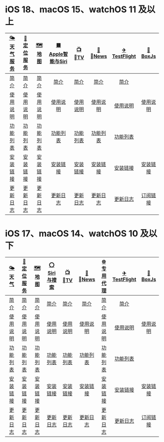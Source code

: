 # iOS 18、macOS 15、watchOS 11 及以上
| [🌤<br>天气服务](./🌤-天气服务) | [📍<br>定位服务](./📍-定位服务) | [🗺️<br>地图](./🗺-地图) | [🟥<br>Apple智能与Siri](./🟥-Apple智能与Siri) | [📺<br>TV](./📺-TV) | [📰<br>News](./📰-News) | [✈<br>TestFlight](./✈-TestFlight) | [🧰<br>BoxJs](./🧰-BoxJs) |
| :---: | :---: | :---: | :---: | :---: | :---: | :---: | :---: |
| [简介](./🌤-天气服务#简介) | [简介](./📍-定位服务#简介) | [简介](./🗺-地图#简介) | [简介](./🟥-Apple智能与Siri#简介) | [简介](./📺-TV#简介) | [简介](./📰-News#简介) | [简介](./✈-TestFlight#简介) | |
| [使用说明](./🌤-天气服务#使用说明) | [使用说明](./📍-定位服务#使用说明) | [使用说明](./🗺-地图#使用说明) | [使用说明](./🟥-Apple智能与Siri#使用说明) | [使用说明](./📺-TV#使用说明) | [使用说明](./📰-News#使用说明) | [使用说明](./✈-TestFlight#使用说明) | [使用说明](./🧰-BoxJs#使用说明) |
| [功能列表](./🌤-天气服务#功能列表) | [功能列表](./📍-定位服务#功能列表) | [功能列表](./🗺-地图#功能列表) | [功能列表](./🟥-Apple智能与Siri#功能列表) | [功能列表](./📺-TV#功能列表) | [功能列表](./📰-News#功能列表) | [功能列表](./✈-TestFlight#功能列表) | |
| [安装链接](./🌤-天气服务#安装链接) | [安装链接](./📍-定位服务#安装链接) | [安装链接](./🗺-地图#安装链接) | [安装链接](./🟥-Apple智能与Siri#安装链接) | [安装链接](./📺-TV#安装链接) | [安装链接](./📰-News#安装链接) | [安装链接](./✈-TestFlight#安装链接) | [安装链接](./🧰-BoxJs#BoxJs安装链接) |
| [更新日志](./🌤-天气服务#更新日志) | [更新日志](./📍-定位服务#更新日志) | [更新日志](./🗺-地图#更新日志) | [更新日志](./🟥-Apple智能与Siri#更新日志) | [更新日志](./📺-TV#更新日志) | [更新日志](./📰-News#更新日志) | [更新日志](./✈-TestFlight#更新日志) | [订阅链接](./🧰-BoxJs#ios-18macos-15watchos-11-及以上) |

# iOS 17、macOS 14、watchOS 10 及以下
| [🌤<br>天气](./🌤-天气) | [📍<br>定位服务](./📍-定位服务) | [🗺️<br>地图](./🗺-地图) | [⭕<br>Siri与搜索](./⭕-Siri与搜索) | [📺<br>TV](./📺-TV) | [📰<br>News](./📰-News) | [🌐<br>专用代理](./🌐-专用代理) | [✈<br>TestFlight](./✈-TestFlight) | [🧰<br>BoxJs](./🧰-BoxJs) |
| :---: | :---: | :---: | :---: | :---: | :---: | :---: | :---: | :---: |
| [简介](./🌤-天气#简介) | [简介](./📍-定位服务#简介) | [简介](./🗺-地图#简介) | [简介](./⭕-Siri与搜索#简介) | [简介](./📺-TV#简介) | [简介](./📰-News#简介) | [简介](./🌐-专用代理#简介) | [简介](./✈-TestFlight#简介) | |
| [使用说明](./🌤-天气#使用说明) | [使用说明](./📍-定位服务#使用说明) | [使用说明](./🗺-地图#使用说明) | [使用说明](./⭕-Siri与搜索#使用说明) | [使用说明](./📺-TV#使用说明) | [使用说明](./📰-News#使用说明) | [使用说明](./🌐-专用代理#使用说明) | [使用说明](./✈-TestFlight#使用说明) | [使用说明](./🧰-BoxJs#使用说明) |
| [功能列表](./🌤-天气#功能列表) | [功能列表](./📍-定位服务#功能列表) | [功能列表](./🗺-地图#功能列表) | [功能列表](./⭕-Siri与搜索#功能列表) | [功能列表](./📺-TV#功能列表) | [功能列表](./📰-News#功能列表) | [功能列表](./🌐-专用代理#功能列表) | [功能列表](./✈-TestFlight#功能列表) | |
| [安装链接](./🌤-天气#安装链接) | [安装链接](./📍-定位服务#安装链接) | [安装链接](./🗺-地图#安装链接) | [安装链接](./⭕-Siri与搜索#安装链接) | [安装链接](./📺-TV#安装链接) | [安装链接](./📰-News#安装链接) | [安装链接](./🌐-专用代理#安装链接) | [安装链接](./✈-TestFlight#安装链接) | [安装链接](./🧰-BoxJs#BoxJs安装链接) |
| [更新日志](./🌤-天气#更新日志) | [更新日志](./📍-定位服务#更新日志) | [更新日志](./🗺-地图#更新日志) | [更新日志](./⭕-Siri与搜索#更新日志) | [更新日志](./📺-TV#更新日志) | [更新日志](./📰-News#更新日志) | [更新日志](./🌐-专用代理#更新日志) | [更新日志](./✈-TestFlight#更新日志) | [订阅链接](./🧰-BoxJs#ios-17macos-14watchos-10-及以下) |